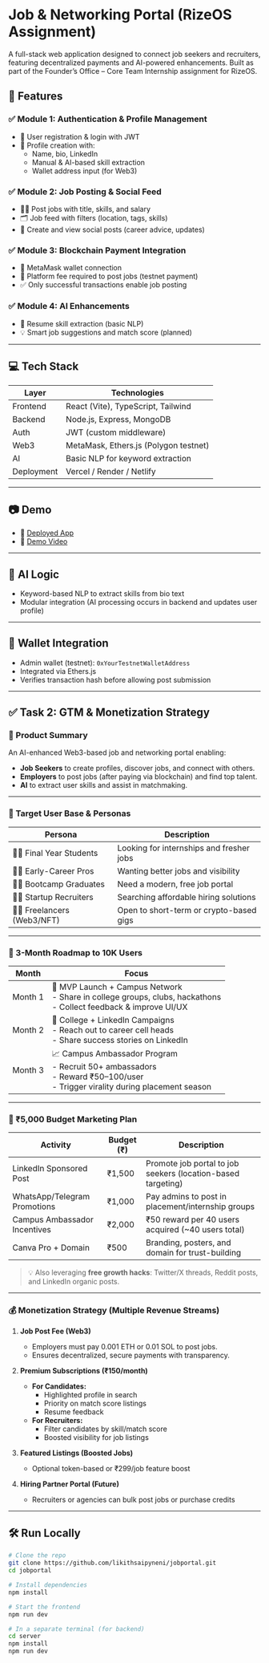 # Job & Networking Portal (RizeOS Assignment)

A full-stack web application designed to connect job seekers and recruiters, featuring decentralized payments and AI-powered enhancements. Built as part of the Founder’s Office – Core Team Internship assignment for RizeOS.

## 🚀 Features

### ✅ Module 1: Authentication & Profile Management
- 🔐 User registration & login with JWT
- 📝 Profile creation with:
  - Name, bio, LinkedIn
  - Manual & AI-based skill extraction
  - Wallet address input (for Web3)

### ✅ Module 2: Job Posting & Social Feed
- 🧑‍💼 Post jobs with title, skills, and salary
- 🗂️ Job feed with filters (location, tags, skills)
- 📢 Create and view social posts (career advice, updates)

### ✅ Module 3: Blockchain Payment Integration
- 🔗 MetaMask wallet connection
- 💸 Platform fee required to post jobs (testnet payment)
- ✅ Only successful transactions enable job posting

### ✅ Module 4: AI Enhancements
- 🤖 Resume skill extraction (basic NLP)
- 💡 Smart job suggestions and match score (planned)

---

## 💻 Tech Stack

| Layer      | Technologies                         |
|------------|--------------------------------------|
| Frontend   | React (Vite), TypeScript, Tailwind   |
| Backend    | Node.js, Express, MongoDB            |
| Auth       | JWT (custom middleware)              |
| Web3       | MetaMask, Ethers.js (Polygon testnet)|
| AI         | Basic NLP for keyword extraction     |
| Deployment | Vercel / Render / Netlify            |

---

## 📷 Demo

- 🔗 [Deployed App](https://your-live-app-link.com)
- 🎥 [Demo Video](https://drive.google.com/your-demo-link)

---

## 🧠 AI Logic

- Keyword-based NLP to extract skills from bio text
- Modular integration (AI processing occurs in backend and updates user profile)

---

## 🔐 Wallet Integration

- Admin wallet (testnet): `0xYourTestnetWalletAddress`
- Integrated via Ethers.js
- Verifies transaction hash before allowing post submission

---

## ✅ Task 2: GTM & Monetization Strategy

### 🎯 Product Summary
An AI-enhanced Web3-based job and networking portal enabling:

- **Job Seekers** to create profiles, discover jobs, and connect with others.
- **Employers** to post jobs (after paying via blockchain) and find top talent.
- **AI** to extract user skills and assist in matchmaking.

---

### 🎯 Target User Base & Personas

| Persona                  | Description                                |
|--------------------------|--------------------------------------------|
| 👩‍💻 Final Year Students   | Looking for internships and fresher jobs    |
| 🧑‍🔬 Early-Career Pros     | Wanting better jobs and visibility          |
| 🧑‍🏫 Bootcamp Graduates   | Need a modern, free job portal              |
| 🧑‍💼 Startup Recruiters    | Searching affordable hiring solutions       |
| 👩‍🚀 Freelancers (Web3/NFT)| Open to short-term or crypto-based gigs     |

---

### 🚀 3-Month Roadmap to 10K Users

| Month     | Focus                                                                 |
|-----------|------------------------------------------------------------------------|
| Month 1   | 🧪 MVP Launch + Campus Network<br>- Share in college groups, clubs, hackathons<br>- Collect feedback & improve UI/UX |
| Month 2   | 📢 College + LinkedIn Campaigns<br>- Reach out to career cell heads<br>- Share success stories on LinkedIn |
| Month 3   | 📈 Campus Ambassador Program<br>- Recruit 50+ ambassadors<br>- Reward ₹50–100/user<br>- Trigger virality during placement season |

---

### 📢 ₹5,000 Budget Marketing Plan

| Activity                        | Budget (₹) | Description                                                        |
|---------------------------------|------------|--------------------------------------------------------------------|
| LinkedIn Sponsored Post         | ₹1,500     | Promote job portal to job seekers (location-based targeting)      |
| WhatsApp/Telegram Promotions    | ₹1,000     | Pay admins to post in placement/internship groups                 |
| Campus Ambassador Incentives    | ₹2,000     | ₹50 reward per 40 users acquired (~40 users total)                |
| Canva Pro + Domain              | ₹500       | Branding, posters, and domain for trust-building                  |

> 💡 Also leveraging **free growth hacks**: Twitter/X threads, Reddit posts, and LinkedIn organic posts.

---

### 💰 Monetization Strategy (Multiple Revenue Streams)

1. **Job Post Fee (Web3)**
   - Employers must pay 0.001 ETH or 0.01 SOL to post jobs.
   - Ensures decentralized, secure payments with transparency.

2. **Premium Subscriptions (₹150/month)**
   - **For Candidates:**
     - Highlighted profile in search
     - Priority on match score listings
     - Resume feedback
   - **For Recruiters:**
     - Filter candidates by skill/match score
     - Boosted visibility for job listings

3. **Featured Listings (Boosted Jobs)**
   - Optional token-based or ₹299/job feature boost

4. **Hiring Partner Portal (Future)**
   - Recruiters or agencies can bulk post jobs or purchase credits

---

## 🛠️ Run Locally

```bash
# Clone the repo
git clone https://github.com/likithsaipyneni/jobportal.git
cd jobportal

# Install dependencies
npm install

# Start the frontend
npm run dev

# In a separate terminal (for backend)
cd server
npm install
npm run dev
